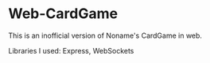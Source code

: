 # Web-CardGame
 This is an inofficial version of Noname's CardGame in web.
 
 Libraries I used: Express, WebSockets
